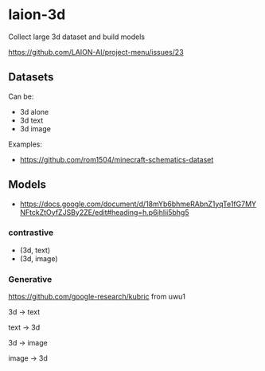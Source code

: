 # laion-3d
Collect large 3d dataset and build models


https://github.com/LAION-AI/project-menu/issues/23


## Datasets

Can be:
* 3d alone
* 3d text
* 3d image

Examples:
* https://github.com/rom1504/minecraft-schematics-dataset

## Models

* https://docs.google.com/document/d/18mYb6bhmeRAbnZ1yqTe1fG7MYNFtckZtOyfZJSBy2ZE/edit#heading=h.p6jhlii5bhg5 

### contrastive

* (3d, text)
* (3d, image)

### Generative

https://github.com/google-research/kubric from uwu1

3d -> text 

text -> 3d 

3d -> image 

image -> 3d 
